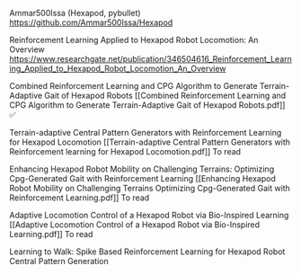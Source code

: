 
Ammar500Issa (Hexapod, pybullet)
https://github.com/Ammar500Issa/Hexapod

Reinforcement Learning Applied to Hexapod Robot Locomotion: An Overview
https://www.researchgate.net/publication/346504616_Reinforcement_Learning_Applied_to_Hexapod_Robot_Locomotion_An_Overview

Combined Reinforcement Learning and CPG Algorithm to Generate Terrain-Adaptive Gait of Hexapod Robots
[[Combined Reinforcement Learning and CPG Algorithm to Generate Terrain-Adaptive Gait of Hexapod Robots.pdf]]
✅


Terrain-adaptive Central Pattern Generators with Reinforcement Learning for Hexapod Locomotion
[[Terrain-adaptive Central Pattern Generators with Reinforcement learning for Hexapod Locomotion.pdf]]
To read

Enhancing Hexapod Robot Mobility on Challenging Terrains: Optimizing Cpg-Generated Gait with Reinforcement Learning
[[Enhancing Hexapod Robot Mobility on Challenging Terrains Optimizing Cpg-Generated Gait with Reinforcement Learning.pdf]]
To read

Adaptive Locomotion Control of a Hexapod Robot via Bio-Inspired Learning
[[Adaptive Locomotion Control of a Hexapod Robot via Bio-Inspired Learning.pdf]]
To read


Learning to Walk: Spike Based Reinforcement Learning for Hexapod Robot Central Pattern Generation